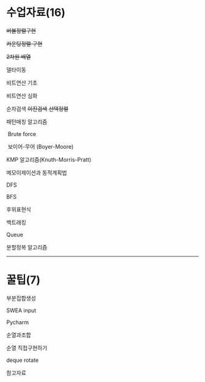 # 수업자료(16)

~~버블정렬구현~~

~~카운팅정렬 구현~~

~~2차원 배열~~

델타이동

비트연산 기초

비트연산 심화

순차검색 ~~이진검색~~ ~~선택정렬~~

패턴매칭 알고리즘

​	Brute force

​	보이어-무어 (Boyer-Moore)

KMP 알고리즘(Knuth-Morris-Pratt)

메모이제이션과 동적계획법

DFS

BFS

후위표현식

백트래킹

Queue

분할정복 알고리즘

-----



# 꿀팁(7)

부분집합생성

SWEA input

Pycharm

순열과조합

순열 직접구현하기

deque rotate

참고자료